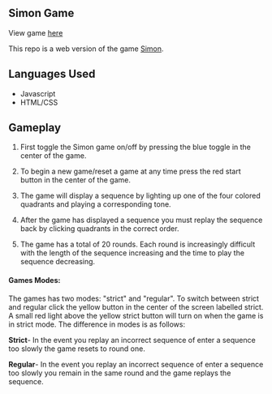 ## Simon Game

View game [here](http://waringc.github.io/simon-game)

This repo is a web version of the game [Simon](https://en.wikipedia.org/wiki/Simon_%28game%29).

## Languages Used
* Javascript
* HTML/CSS

## Gameplay

1. First toggle the Simon game on/off by pressing the blue toggle in the center of the game.

2.  To begin a new game/reset a game at any time press the red start button in the center of the game.

3.  The game will display a sequence by lighting up one of the four colored quadrants and playing a corresponding tone.

4.  After the game has displayed a sequence you must replay the sequence back by clicking quadrants in the correct order.

5.  The game has a total of 20 rounds.  Each round is increasingly difficult with the length of the sequence increasing and the time to play the sequence decreasing.

#### Games Modes:

 The games has two modes: "strict" and "regular".  To switch between strict and regular click the yellow button in the center of the screen labelled strict.  A small red light above the yellow strict button will turn on when the game is in strict mode. The difference in modes is as follows:

 **Strict**- In the event you replay an incorrect sequence of enter a sequence too slowly the game resets to round one.

  **Regular**- In the event you replay an incorrect sequence of enter a sequence too slowly you remain in the same round and the game replays the sequence.
